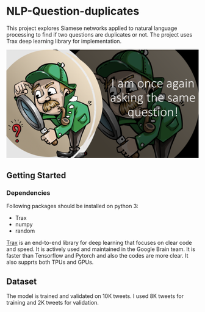 # NLP-Question-duplicates

This project explores Siamese networks applied to natural language processing to find if two questions are duplicates or not. The project uses Trax deep learning library for implementation.


![Alt Text](https://github.com/saeedkhaki92/NLP-Question-duplicates/blob/main/meme.png)


## Getting Started

### Dependencies

Following packages should be installed on python 3:

- Trax
- numpy
- random

<a href="https://github.com/google/trax" target="_blank">Trax</a> is an end-to-end library for deep learning that focuses on clear code and speed. It is actively used and maintained in the Google Brain team. It is faster than Tensorflow and Pytorch and also the codes are more clear. It also supprts both TPUs and GPUs.




## Dataset

The model is trained and validated on 10K tweets. I used 8K tweets for training and 2K tweets for validation.
